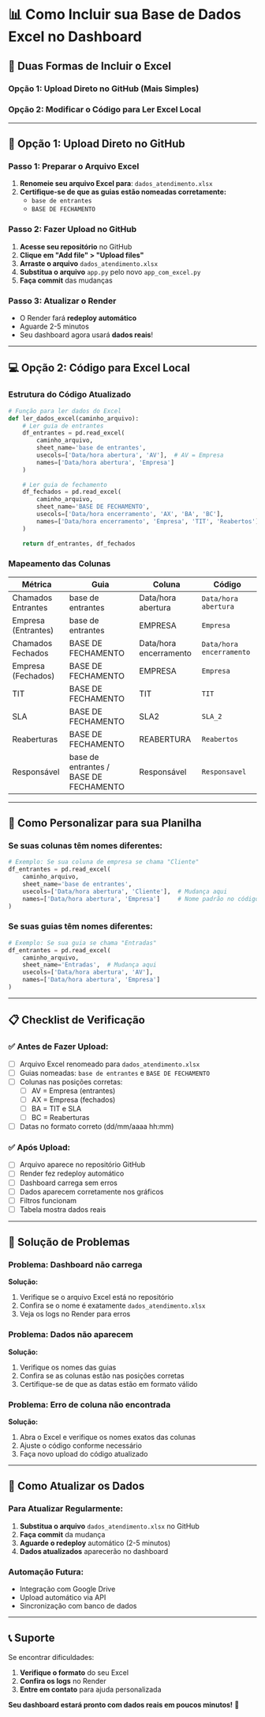# 📊 Como Incluir sua Base de Dados Excel no Dashboard

## 🎯 Duas Formas de Incluir o Excel

### **Opção 1: Upload Direto no GitHub (Mais Simples)**
### **Opção 2: Modificar o Código para Ler Excel Local**

---

## 📁 **Opção 1: Upload Direto no GitHub**

### Passo 1: Preparar o Arquivo Excel
1. **Renomeie seu arquivo Excel para**: `dados_atendimento.xlsx`
2. **Certifique-se de que as guias estão nomeadas corretamente:**
   - `base de entrantes`
   - `BASE DE FECHAMENTO`

### Passo 2: Fazer Upload no GitHub
1. **Acesse seu repositório** no GitHub
2. **Clique em "Add file" > "Upload files"**
3. **Arraste o arquivo** `dados_atendimento.xlsx`
4. **Substitua o arquivo** `app.py` pelo novo `app_com_excel.py`
5. **Faça commit** das mudanças

### Passo 3: Atualizar o Render
- O Render fará **redeploy automático**
- Aguarde 2-5 minutos
- Seu dashboard agora usará **dados reais**!

---

## 💻 **Opção 2: Código para Excel Local**

### Estrutura do Código Atualizado

```python
# Função para ler dados do Excel
def ler_dados_excel(caminho_arquivo):
    # Ler guia de entrantes
    df_entrantes = pd.read_excel(
        caminho_arquivo, 
        sheet_name='base de entrantes',
        usecols=['Data/hora abertura', 'AV'],  # AV = Empresa
        names=['Data/hora abertura', 'Empresa']
    )
    
    # Ler guia de fechamento
    df_fechados = pd.read_excel(
        caminho_arquivo, 
        sheet_name='BASE DE FECHAMENTO',
        usecols=['Data/hora encerramento', 'AX', 'BA', 'BC'],
        names=['Data/hora encerramento', 'Empresa', 'TIT', 'Reabertos']
    )
    
    return df_entrantes, df_fechados
```

### Mapeamento das Colunas

| **Métrica** | **Guia** | **Coluna** | **Código** |
|-------------|----------|------------|------------|
| Chamados Entrantes | base de entrantes | Data/hora abertura | `Data/hora abertura` |
| Empresa (Entrantes) | base de entrantes | EMPRESA | `Empresa` |
| Chamados Fechados | BASE DE FECHAMENTO | Data/hora encerramento | `Data/hora encerramento` |
| Empresa (Fechados) | BASE DE FECHAMENTO | EMPRESA | `Empresa` |
| TIT | BASE DE FECHAMENTO | TIT | `TIT` |
| SLA | BASE DE FECHAMENTO | SLA2 | `SLA_2` |
| Reaberturas | BASE DE FECHAMENTO | REABERTURA | `Reabertos` |
| Responsável | base de entrantes / BASE DE FECHAMENTO | Responsável | `Responsavel` |

---

## 🔧 **Como Personalizar para sua Planilha**

### Se suas colunas têm nomes diferentes:

```python
# Exemplo: Se sua coluna de empresa se chama "Cliente"
df_entrantes = pd.read_excel(
    caminho_arquivo, 
    sheet_name='base de entrantes',
    usecols=['Data/hora abertura', 'Cliente'],  # Mudança aqui
    names=['Data/hora abertura', 'Empresa']     # Nome padrão no código
)
```

### Se suas guias têm nomes diferentes:

```python
# Exemplo: Se sua guia se chama "Entradas"
df_entrantes = pd.read_excel(
    caminho_arquivo, 
    sheet_name='Entradas',  # Mudança aqui
    usecols=['Data/hora abertura', 'AV'],
    names=['Data/hora abertura', 'Empresa']
)
```

---

## 📋 **Checklist de Verificação**

### ✅ **Antes de Fazer Upload:**
- [ ] Arquivo Excel renomeado para `dados_atendimento.xlsx`
- [ ] Guias nomeadas: `base de entrantes` e `BASE DE FECHAMENTO`
- [ ] Colunas nas posições corretas:
  - [ ] AV = Empresa (entrantes)
  - [ ] AX = Empresa (fechados)
  - [ ] BA = TIT e SLA
  - [ ] BC = Reaberturas
- [ ] Datas no formato correto (dd/mm/aaaa hh:mm)

### ✅ **Após Upload:**
- [ ] Arquivo aparece no repositório GitHub
- [ ] Render fez redeploy automático
- [ ] Dashboard carrega sem erros
- [ ] Dados aparecem corretamente nos gráficos
- [ ] Filtros funcionam
- [ ] Tabela mostra dados reais

---

## 🚨 **Solução de Problemas**

### **Problema: Dashboard não carrega**
**Solução:**
1. Verifique se o arquivo Excel está no repositório
2. Confira se o nome é exatamente `dados_atendimento.xlsx`
3. Veja os logs no Render para erros

### **Problema: Dados não aparecem**
**Solução:**
1. Verifique os nomes das guias
2. Confira se as colunas estão nas posições corretas
3. Certifique-se de que as datas estão em formato válido

### **Problema: Erro de coluna não encontrada**
**Solução:**
1. Abra o Excel e verifique os nomes exatos das colunas
2. Ajuste o código conforme necessário
3. Faça novo upload do código atualizado

---

## 🔄 **Como Atualizar os Dados**

### **Para Atualizar Regularmente:**
1. **Substitua o arquivo** `dados_atendimento.xlsx` no GitHub
2. **Faça commit** da mudança
3. **Aguarde o redeploy** automático (2-5 minutos)
4. **Dados atualizados** aparecerão no dashboard

### **Automação Futura:**
- Integração com Google Drive
- Upload automático via API
- Sincronização com banco de dados

---

## 📞 **Suporte**

Se encontrar dificuldades:
1. **Verifique o formato** do seu Excel
2. **Confira os logs** no Render
3. **Entre em contato** para ajuda personalizada

**Seu dashboard estará pronto com dados reais em poucos minutos!** 🎉

